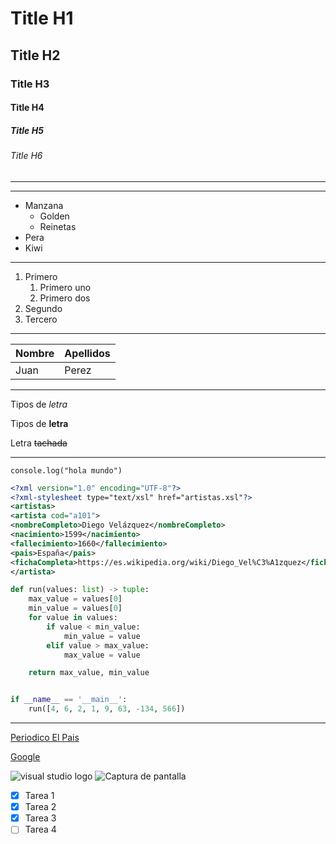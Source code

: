 <!-- Encabezados -->
# Title H1
## Title H2
### Title H3
#### Title H4
##### Title H5
###### Title H6

<!-- Linea -->
___
---

<!-- Listas desordenadas -->

* Manzana
    * Golden
    * Reinetas
* Pera
* Kiwi

<!-- Listas ordenadas -->
---
1. Primero
    1. Primero uno
    2. Primero dos
2. Segundo
3. Tercero
---
<!-- Tablas -->

| Nombre | Apellidos |
| -------|-----------|
| Juan | Perez |

<!-- Tipos de letra -->
---
Tipos de *letra* 

Tipos de **letra**

Letra ~~tachada~~

<!-- generar una linea de código -->
---
`
console.log("hola mundo")
`
```xml
<?xml version="1.0" encoding="UTF-8"?>
<?xml-stylesheet type="text/xsl" href="artistas.xsl"?>
<artistas>
<artista cod="a101">
<nombreCompleto>Diego Velázquez</nombreCompleto>
<nacimiento>1599</nacimiento>
<fallecimiento>1660</fallecimiento>
<pais>España</pais>
<fichaCompleta>https://es.wikipedia.org/wiki/Diego_Vel%C3%A1zquez</fichaCompleta>
</artista>
```
```python
def run(values: list) -> tuple:
    max_value = values[0]
    min_value = values[0]
    for value in values:
        if value < min_value:
            min_value = value
        elif value > max_value:
            max_value = value

    return max_value, min_value


if __name__ == '__main__':
    run([4, 6, 2, 1, 9, 63, -134, 566])
```
<!-- Accesso a páginas web -->
---
[Periodico El Pais](https://elpais.com/ "Periodico chachi")

[Google](https://www.google.com/)

<!-- Accesso a imagenes -->
![visual studio logo](https://1000logos.net/wp-content/uploads/2023/04/Visual-Studio-logo.png 'Logo Visual studio')
![Captura de pantalla](/42-67x45.png)

* [X] Tarea 1
* [X] Tarea 2
* [X] Tarea 3
* [ ] Tarea 4

